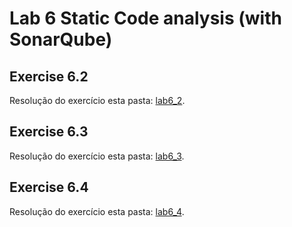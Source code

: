 # Lab 6 Static Code analysis (with SonarQube)

## Exercise 6.2

Resolução do exercício esta pasta: [lab6_2](https://github.com/eva-pomposo/tqs_98513/tree/main/lab6/lab6_2).

## Exercise 6.3

Resolução do exercício esta pasta: [lab6_3](https://github.com/eva-pomposo/tqs_98513/tree/main/lab6/lab6_3).

## Exercise 6.4

Resolução do exercício esta pasta: [lab6_4](https://github.com/eva-pomposo/tqs_98513/tree/main/lab6/lab6_4).